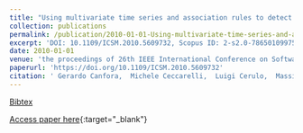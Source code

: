 ```yaml
---
title: "Using multivariate time series and association rules to detect logical change coupling: An empirical study"
collection: publications
permalink: /publication/2010-01-01-Using-multivariate-time-series-and-association-rules-to-detect-logical-change-coupling-An-empirical-study
excerpt: 'DOI: 10.1109/ICSM.2010.5609732, Scopus ID: 2-s2.0-78650109975, Cited by: 38'
date: 2010-01-01
venue: 'the proceedings of 26th IEEE International Conference on Software Maintenance (ICSM 2010), September 12-18, 2010, Timisoara, Romania'
paperurl: 'https://doi.org/10.1109/ICSM.2010.5609732'
citation: ' Gerardo Canfora,  Michele Ceccarelli,  Luigi Cerulo,  Massimiliano Di Penta, &quot;Using multivariate time series and association rules to detect logical change coupling: An empirical study.&quot; the proceedings of 26th IEEE International Conference on Software Maintenance (ICSM 2010), September 12-18, 2010, Timisoara, Romania, 2010.'
---
```

[Bibtex](https://dblp.org/rec/bib/conf/icsm/CanforaCCP10)

[Access paper here](https://doi.org/10.1109/ICSM.2010.5609732){:target="_blank"}
